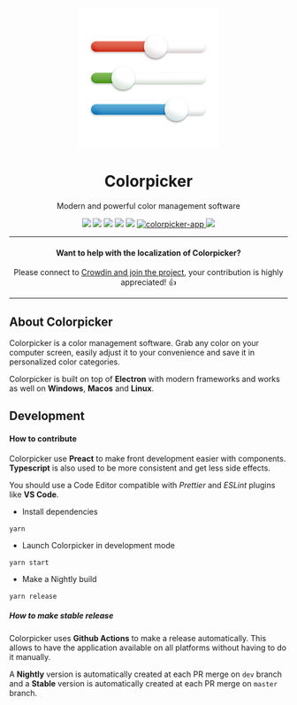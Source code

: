 <p align="center">
    <a href="https://colorpicker.fr">
        <img src="assets/release/icon_osx.png" width="256" height="256" alt="ColorPicker icon" />
    </a>
    <h1 align="center">Colorpicker</h1>
    <p align="center">Modern and powerful color management software</p>
    <p align="center">
        <img src="https://badgen.net/github/release/toinane/colorpicker/stable" />
        <img src="https://img.shields.io/github/downloads/toinane/colorpicker/total.svg">
        <img src="https://img.shields.io/github/downloads/toinane/colorpicker/latest/total.svg">
        <img src="https://img.shields.io/github/release-date/Toinane/colorpicker.svg">
        <img src="https://github.com/Toinane/colorpicker/actions/workflows/dev.yaml/badge.svg">
        <a href="https://snapcraft.io/colorpicker-app">
            <img alt="colorpicker-app" src="https://snapcraft.io/colorpicker-app/badge.svg" />
        </a>
        <a href="https://crowdin.com/project/colorpicker">
            <img src="https://badges.crowdin.net/colorpicker/localized.svg">
        </a>
    </p>
</p>

---

<h4 align="center">
    Want to help with the localization of Colorpicker?
</h4>
<p align="center">
    Please connect to <a href="https://crowdin.com/project/colorpicker" target="_blank">Crowdin and join the project</a>, your contribution is highly appreciated! 👍
</p>

---

## About Colorpicker

Colorpicker is a color management software. Grab any color on your computer screen, easily adjust it to your convenience and save it in personalized color categories.

Colorpicker is built on top of **Electron** with modern frameworks and works as well on **Windows**, **Macos** and **Linux**.

## Development

#### How to contribute

Colorpicker use **Preact** to make front development easier with components. **Typescript** is also used to be more consistent and get less side effects.

You should use a Code Editor compatible with _Prettier_ and _ESLint_ plugins like **VS Code**.

- Install dependencies
```shell
yarn
```

- Launch Colorpicker in development mode
```shell
yarn start
```

- Make a Nightly build
```
yarn release
```

##### How to make stable release

Colorpicker uses **Github Actions** to make a release automatically. This allows to have the application available on all platforms without having to do it manually.

A **Nightly** version is automatically created at each PR merge on `dev` branch and a **Stable** version is automatically created at each PR merge on `master` branch.